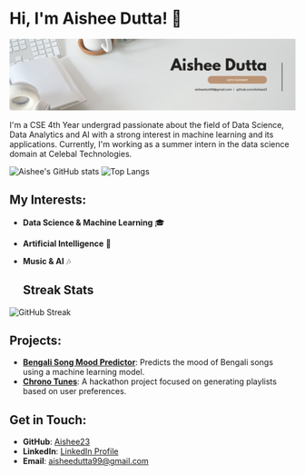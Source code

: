 
# Hi, I'm Aishee Dutta! 👋

![Profile Banner](https://github.com/Aishee23/Aishee23/blob/main/Aishee%20Dutta%20(1).png)

I'm a CSE 4th Year undergrad passionate about the field of Data Science, Data Analytics and AI  with a strong interest in machine learning and its applications. Currently, I'm working as a summer intern in the data science domain at Celebal Technologies.

![Aishee's GitHub stats](https://github-readme-stats.vercel.app/api?username=Aishee23&show_icons=true&theme=radical)
![Top Langs](https://github-readme-stats.vercel.app/api/top-langs/?username=Aishee23&layout=compact&theme=radical)

## My Interests:
- **Data Science & Machine Learning** 🎓
- **Artificial Intelligence** 🤖
- **Music & AI** 🎶

  ## Streak Stats

![GitHub Streak](https://github-readme-streak-stats.herokuapp.com/?user=Aishee23&theme=dark)

## Projects:
- **[Bengali Song Mood Predictor](https://github.com/Aishee23/Bengali_Song_Mood_Predictor)**: Predicts the mood of Bengali songs using a machine learning model.
- **[Chrono Tunes](https://github.com/Aishee23/ChronoTunes)**: A hackathon project focused on generating playlists based on user preferences.

## Get in Touch:
- **GitHub**: [Aishee23](https://github.com/Aishee23)
- **LinkedIn**: [LinkedIn Profile](https://www.linkedin.com/in/aishee-dutta-864886255/)
- **Email**: aisheedutta99@gmail.com


<!--
**Aishee23/Aishee23** is a ✨ _special_ ✨ repository because its `README.md` (this file) appears on your GitHub profile.

Here are some ideas to get you started:

- 🔭 I’m currently working on ...
- 🌱 I’m currently learning ...
- 👯 I’m looking to collaborate on ...
- 🤔 I’m looking for help with ...
- 💬 Ask me about ...
- 📫 How to reach me: ...
- 😄 Pronouns: ...
- ⚡ Fun fact: ...
-->
